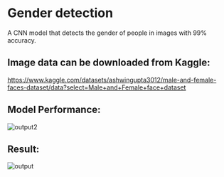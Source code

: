 # Gender detection
A CNN model that detects the gender of people in images with 99% accuracy.

## Image data can be downloaded from Kaggle:

https://www.kaggle.com/datasets/ashwingupta3012/male-and-female-faces-dataset/data?select=Male+and+Female+face+dataset

## Model Performance:

![output2](https://github.com/user-attachments/assets/485fd37a-2371-4e37-bce1-646301c2f084)

## Result:

![output](https://github.com/user-attachments/assets/9903c6be-f1b2-447d-b756-2fb8ccab6463)

